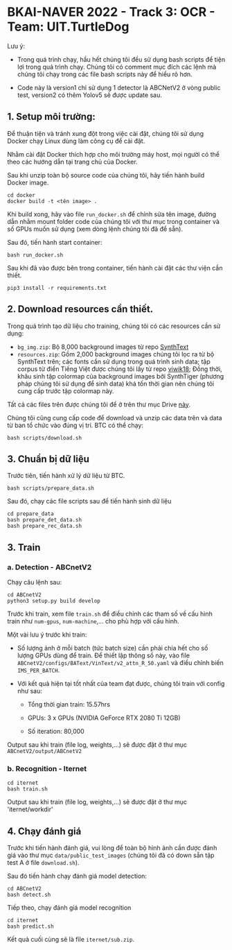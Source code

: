 
# BKAI-NAVER 2022 - Track 3: OCR - Team: UIT.TurtleDog

Lưu ý: 

- Trong quá trình chạy, hầu hết chúng tôi đều sử dụng bash scripts để tiện lợi trong quá trình chạy. Chúng tôi có comment mục đích các lệnh mà chúng tôi chạy trong các file bash scripts này để hiểu rõ hơn.

- Code này là version1 chỉ sử dụng 1 detector là ABCNetV2 ở vòng public test, version2 có thêm Yolov5 sẽ được update sau.

## 1. Setup môi trường:

Để thuận tiện và tránh xung đột trong việc cài đặt, chúng tôi sử dụng Docker chạy Linux dùng làm công cụ để cài đặt.

Nhằm cài đặt Docker thích hợp cho môi trường máy host, mọi người có thể theo các hướng dẫn tại trang chủ của Docker.

Sau khi unzip toàn bộ source code của chúng tôi, hãy tiến hành build Docker image.

```
cd docker
docker build -t <tên image> .
```

Khi build xong, hãy vào file `run_docker.sh` để chỉnh sửa tên image, đường dẫn nhằm mount folder code của chúng tôi với thư mục trong container và số GPUs muốn sử dụng (xem dòng lệnh chúng tôi đã để sẵn).

Sau đó, tiến hành start container:
```
bash run_docker.sh
```

Sau khi đã vào được bên trong container, tiến hành cài đặt các thư viện cần thiết.

```
pip3 install -r requirements.txt
```

## 2. Download resources cần thiết.

Trong quá trình tạo dữ liệu cho training, chúng tôi có các resources cần sử dụng:

- `bg_img.zip`: Bộ 8,000 background images từ repo [SynthText](https://github.com/ankush-me/SynthText)
- `resources.zip`: Gồm 2,000 background images chúng tôi lọc ra từ bộ SynthText trên; các fonts cần sử dụng trong quá trình sinh data; tập corpus từ điển Tiếng Việt được chúng tôi lấy từ repo [viwik18](https://github.com/NTT123/viwik18); Đồng thời, khâu sinh tập colormap của background images bởi SynthTiger (phương pháp chúng tôi sử dụng để sinh data) khá tốn thời gian nên chúng tôi cung cấp trước tập colormap này.

Tất cả các files trên được chúng tôi để ở trên thư mục Drive [này](https://drive.google.com/drive/folders/1Dt4jd79_WODHtD7mkWF0TnHNs-0BXKVs?usp=sharing).

Chúng tôi cũng cung cấp code để download và unzip các data trên và data từ ban tổ chức vào đúng vị trí. BTC có thể chạy:

```
bash scripts/download.sh
```

## 3. Chuẩn bị dữ liệu

Trước tiên, tiến hành xử lý dữ liệu từ BTC.
```
bash scripts/prepare_data.sh
```

Sau đó, chạy các file scripts sau để tiến hành sinh dữ liệu

```
cd prepare_data
bash prepare_det_data.sh
bash prepare_rec_data.sh
```

## 3. Train

### a. Detection - ABCnetV2

Chạy câu lệnh sau:

```
cd ABCnetV2
python3 setup.py build develop
```

Trước khi train, xem file `train.sh` để điều chỉnh các tham số về cấu hình train như `num-gpus`, `num-machine`,... cho phù hợp với cấu hình.

Một vài lưu ý trước khi train:

- Số lượng ảnh ở mỗi batch (tức batch size) cần phải chia hết cho số lượng GPUs dùng để train. Để thiết lập thông số này, vào file `ABCnetV2/configs/BAText/VinText/v2_attn_R_50.yaml` và điều chỉnh biến `IMS_PER_BATCH`.

- Với kết quả hiện tại tốt nhất của team đạt được, chúng tôi train với config như sau:

    + Tổng thời gian train: 15.57hrs

    + GPUs: 3 x GPUs (NVIDIA GeForce RTX 2080 Ti 12GB)

    + Số iteration: 80,000

Output sau khi train (file log, weights,...) sẽ được đặt ở thư mục `ABCnetV2/output/ABCnetV2`

### b. Recognition - Iternet
```
cd iternet
bash train.sh
```
Output sau khi train (file log, weights,...) sẽ được đặt ở thư mục 'iternet/workdir'

## 4. Chạy đánh giá

Trước khi tiến hành đánh giá, vui lòng để toàn bộ hình ảnh cần được đánh giá vào thư mục `data/public_test_images` (chúng tôi đã có down sẵn tập test A ở file `download.sh`).

Sau đó tiến hành chạy đánh giá model detection:

```
cd ABCnetV2
bash detect.sh
```

Tiếp theo, chạy đánh giá model recognition

```
cd iternet
bash predict.sh
```

Kết quả cuối cùng sẽ là file `iternet/sub.zip`.






